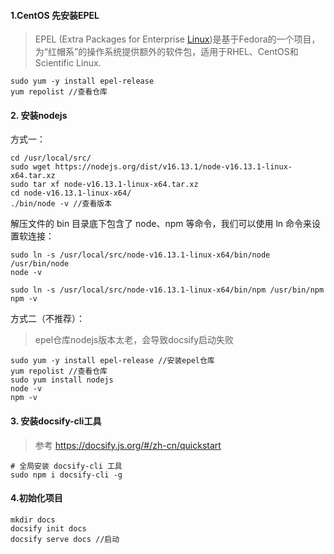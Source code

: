 #### 1.CentOS 先安装EPEL 

> EPEL (Extra Packages for Enterprise [Linux](https://so.csdn.net/so/search?from=pc_blog_highlight&q=Linux))是基于Fedora的一个项目，为“红帽系”的操作系统提供额外的软件包，适用于RHEL、CentOS和Scientific Linux.
>

```
sudo yum -y install epel-release
yum repolist //查看仓库
```

#### 2. 安装nodejs

方式一：

```
cd /usr/local/src/
sudo wget https://nodejs.org/dist/v16.13.1/node-v16.13.1-linux-x64.tar.xz
sudo tar xf node-v16.13.1-linux-x64.tar.xz
cd node-v16.13.1-linux-x64/
./bin/node -v //查看版本
```

解压文件的 bin 目录底下包含了 node、npm 等命令，我们可以使用 ln 命令来设置软连接：

```
sudo ln -s /usr/local/src/node-v16.13.1-linux-x64/bin/node /usr/bin/node
node -v 

sudo ln -s /usr/local/src/node-v16.13.1-linux-x64/bin/npm /usr/bin/npm
npm -v
```

方式二（不推荐）：

> epel仓库nodejs版本太老，会导致docsify启动失败

```
sudo yum -y install epel-release //安装epel仓库
yum repolist //查看仓库
sudo yum install nodejs
node -v
npm -v
```

#### 3. 安装docsify-cli工具

> 参考 https://docsify.js.org/#/zh-cn/quickstart

```
# 全局安装 docsify-cli 工具
sudo npm i docsify-cli -g
```

#### 4.初始化项目

```
mkdir docs
docsify init docs
docsify serve docs //启动
```

